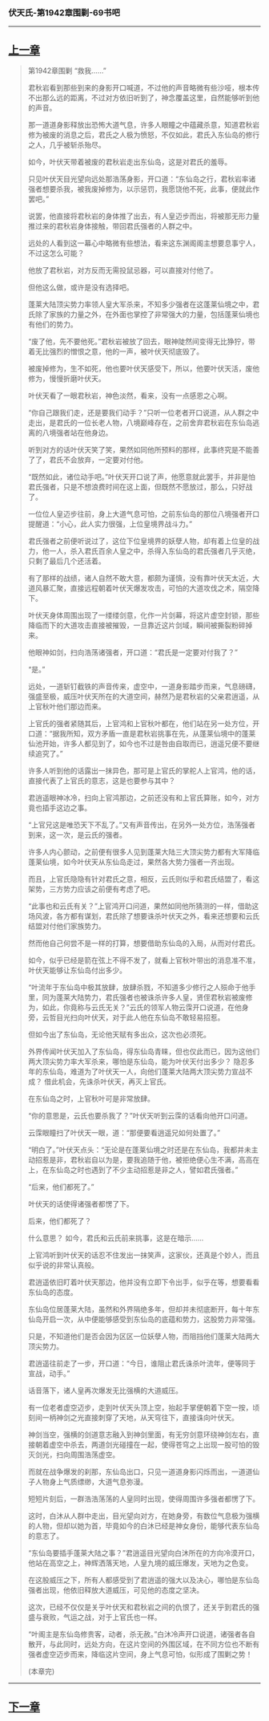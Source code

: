 ### 伏天氏-第1942章围剿-69书吧

--------
[上一章](./dc2b1bd8655a69b69f4668f8d3fd35cf.md)
--------


>
>
>
>第1942章围剿
>“救我……”
>
>君秋岩看到那些到来的身影开口喊道，不过他的声音略微有些沙哑，根本传不出那么远的距离，不过对方依旧听到了，神念覆盖这里，自然能够听到他的声音。
>
>那一道道身影释放出恐怖大道气息，许多人眼瞳之中蕴藏杀意，知道君秋岩修为被废的消息之后，君氏之人极为愤怒，不仅如此，君氏入东仙岛的修行之人，几乎被斩杀殆尽。
>
>如今，叶伏天带着被废的君秋岩走出东仙岛，这是对君氏的羞辱。
>
>只见叶伏天目光望向远处那浩荡身影，开口道：“东仙岛之行，君秋岩率诸强者想要杀我，被我废掉修为，以示惩罚，我愿饶他不死，此事，便就此作罢吧。”
>
>说罢，他直接将君秋岩的身体推了出去，有人皇迈步而出，将被那无形力量推过来的君秋岩身体接触，带回君氏强者的人群之中。
>
>远处的人看到这一幕心中略微有些想法，看来这东渊阁阁主想要息事宁人，不过这怎么可能？
>
>他放了君秋岩，对方反而无需投鼠忌器，可以直接对付他了。
>
>但他这么做，或许是没有选择吧。
>
>蓬莱大陆顶尖势力率领人皇大军杀来，不知多少强者在这蓬莱仙境之中，君氏除了家族的力量之外，在外面也掌控了非常强大的力量，包括蓬莱仙境也有他们的势力。
>
>“废了他，先不要他死。”君秋岩被放了回去，眼神陡然间变得无比狰狞，带着无比强烈的憎恨之意，他的一声，被叶伏天彻底毁了。
>
>被废掉修为，生不如死，他也要叶伏天感受下，所以，他要叶伏天活，废他修为，慢慢折磨叶伏天。
>
>叶伏天看了一眼君秋岩，神色淡然，看来，没有一点感恩之心啊。
>
>“你自己跟我们走，还是要我们动手？”只听一位老者开口说道，从人群之中走出，是君氏的一位长老人物，八境巅峰存在，之前舍弃君秋岩在东仙岛逃离的八境强者站在他身边。
>
>听到对方的话叶伏天笑了笑，果然如同他所预料的那样，此事终究是不能善了了，君氏不会放弃，一定要对付他。
>
>“既然如此，诸位动手吧。”叶伏天开口说了声，他愿意就此罢手，并非是怕君氏强者，只是不想浪费时间在这上面，但既然不愿放过，那么，只好战了。
>
>一位位人皇迈步往前，身上大道气息可怕，之前东仙岛的那位八境强者开口提醒道：“小心，此人实力很强，上位皇境界战斗力。”
>
>君氏强者之前便听说过了，这位下位皇境界的妖孽人物，却有着上位皇的战力，他一人，杀入君氏百余人皇之中，杀得入东仙岛的君氏强者几乎灭绝，只剩了最后几个还活着。
>
>有了那样的战绩，诸人自然不敢大意，都颇为谨慎，没有靠叶伏天太近，大道风暴汇聚，直接远程朝着叶伏天爆发攻击，可怕的大道攻伐之术，隔空降下。
>
>叶伏天身体周围出现了一缕缕剑意，化作一片剑幕，将这片虚空封锁，那些降临而下的大道攻击直接被摧毁，一旦靠近这片剑域，瞬间被撕裂粉碎掉来。
>
>他眼神如剑，扫向浩荡诸强者，开口道：“君氏是一定要对付我了？”
>
>“是。”
>
>远处，一道斩钉截铁的声音传来，虚空中，一道身影踏步而来，气息磅礴，强盛至极，威压叶伏天所在的大道空间，赫然乃是君秋岩的父亲君逍遥，从上官秋叶他们那边而来。
>
>上官氏的强者紧随其后，上官鸿和上官秋叶都在，他们站在另一处方位，开口道：“据我所知，双方矛盾一直是君秋岩挑事在先，从蓬莱仙境中的蓬莱仙池开始，许多人都见到了，如今也不过是咎由自取而已，逍遥兄便不要继续追究了。”
>
>许多人听到他的话露出一抹异色，那可是上官氏的掌舵人上官鸿，他的话，直接代表了上官氏的意志，这是也要参与其中？
>
>君逍遥眼神冰冷，扫向上官鸿那边，之前还没有和上官氏算账，如今，对方竟也插手这边之事。
>
>“上官兄这是唯恐天下不乱了。”又有声音传出，在另外一处方位，浩荡强者到来，这一次，是云氏的强者。
>
>许多人内心颤动，之前便有很多人见到蓬莱大陆三大顶尖势力都有大军降临蓬莱仙境，如今叶伏天从东仙岛走过，果然各大势力强者一齐出现。
>
>而且，上官氏隐隐有针对君氏之意，相反，云氏则似乎和君氏结盟了，看这架势，三方势力应该之前便有考虑了吧。
>
>“此事也和云氏有关？”上官鸿开口问道，果然如同他所猜测的一样，借助这场风波，各方都有谋划，君氏除了想要诛杀叶伏天之外，看来还想要和云氏结盟对付他们家族势力。
>
>然而他自己何尝不是一样的打算，想要借助东仙岛的入局，从而对付君氏。
>
>如今，似乎已经是箭在弦上不得不发了，就看上官秋叶带出的消息准不准，叶伏天能够让东仙岛付出多少。
>
>“叶流年于东仙岛中极其放肆，放肆杀戮，不知道多少修行之人殒命于他手里，同为蓬莱大陆势力，君氏强者也被诛杀许多人皇，贤侄君秋岩被废修为，如此，你竟称与云氏无关？”云氏的领军人物云霂开口说道，在他身旁，云哲目光扫向叶伏天，对于此人他在东仙岛不敢轻易招惹。
>
>但如今出了东仙岛，无论他天赋有多出众，这次也必须死。
>
>外界传闻叶伏天加入了东仙岛，得东仙岛青睐，但也仅此而已，因为这他们两大顶尖势力率大军杀来，哪怕是东仙岛，能为叶伏天付出多少？
>隐忍多年的东仙岛，难道为了叶伏天一人，向他们蓬莱大陆两大顶尖势力宣战不成？
>借此机会，先诛杀叶伏天，再灭上官氏。
>
>在东仙岛之时，上官秋叶可是非常放肆。
>
>“你的意思是，云氏也要杀我了？”叶伏天听到云霂的话看向他开口问道。
>
>云霂眼瞳扫了叶伏天一眼，道：“那便要看逍遥兄如何处置了。”
>
>“明白了。”叶伏天点头：“无论是在蓬莱仙境之时还是在东仙岛，我都并未主动招惹是非，君秋岩自以为是，要我追随于他，被拒绝便心生不满，高高在上，在东仙岛之时也遇到了不少主动招惹是非之人，譬如君氏强者。”
>
>“后来，他们都死了。”
>
>叶伏天的话使得诸强者都愣了下。
>
>后来，他们都死了？
>
>什么意思？
>如今，君氏和云氏前来挑事，这是在暗示……
>
>上官鸿听到叶伏天的话忍不住发出一抹笑声，这家伙，还真是个妙人，而且似乎说的非常认真般。
>
>君逍遥依旧盯着叶伏天那边，他并没有立即下令出手，似乎在等，想要看看东仙岛的态度。
>
>东仙岛位居蓬莱大陆，虽然和外界隔绝多年，但却并未彻底断开，每十年东仙岛开启一次，从中便能够感受到东仙岛的底蕴和势力，这股势力非常强。
>
>只是，不知道他们是否会因为区区一位妖孽人物，而阻挡他们蓬莱大陆两大顶尖势力。
>
>君逍遥往前走了一步，开口道：“今日，谁阻止君氏诛杀叶流年，便等同于宣战，动手。”
>
>话音落下，诸人皇再次爆发无比强横的大道威压。
>
>有一位老者虚空迈步，走到叶伏天头顶上空，抬起手掌便朝着下空一按，顷刻间一柄神剑之光直接刺穿了天地，从天穹往下，直接诛向叶伏天。
>
>神剑当空，强横的剑道意志融入到神剑里面，有无穷剑意环绕神剑左右，直接朝着虚空中杀去，两道剑光碰撞在一起，使得苍穹之上出现一股可怕的毁灭剑光，扫向周围浩荡虚空。
>
>而就在战争爆发的刹那，东仙岛出口，只见一道道身影闪烁而出，一道道仙子人物身上气质缥缈，大道气息弥漫。
>
>短短片刻后，一群浩浩荡荡的人皇同时出现，使得周围许多强者都愣了下。
>
>这时，白沐从人群中走出，目光望向对方，在她身旁，有数位气息极为强横的人物，但却以她为首，毕竟如今的白沐已经是神女身份，能够代表东仙岛的意志了。
>
>“东仙岛要插手蓬莱大陆之事？”君逍遥目光望向白沐所在的方向冷漠开口，他站在高空之上，神辉洒落天地，人皇九境的威压爆发，天地为之色变。
>
>在这股威压之下，所有人都感受到了君逍遥的强大以及决心，哪怕是东仙岛强者出现，他依旧释放大道威压，可见他的态度之坚决。
>
>这次，已经不仅仅是关乎叶伏天和君秋岩之间的仇恨了，还关乎到君氏的强盛与衰败，气运之战，对于上官氏也一样。
>
>“叶阁主是东仙岛修贵客，动者，杀无赦。”白沐冷声开口说道，诸强者各自散开，与此同时，远处方向，在这片空间的外围区域，在不同方位也不断有强者虚空迈步而来，降临这片空间，身上气息可怕，似形成了围剿之势！
>
>(本章完)
>
>

--------
[下一章](./79722fcd89cd303a18a4410d05f720f9.md)
--------
